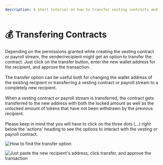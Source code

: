 ```yaml
---
description: A short tutorial on how to transfer vesting contracts and payroll stream
---
```


# 💰 Transfering Contracts

Depending on the permissions granted while creating the vesting contract or payroll stream, the sender/recipient might get an option to transfer the contract. Just click on the transfer button, enter the new wallet address for the recipient, and approve the transaction.\
\
The transfer option can be useful both for changing the wallet address of the existing recipient or transferring a vesting contract or payroll stream to a completely new recipient.\
\
When a vesting contract or payroll stream is transferred, the contract gets transferred to the new address with both the locked amount as well as the unlocked amount of tokens that have not been withdrawn by the previous recipient.\
\
Please keep in mind that you will have to click on the three dots (...) right below the 'actions' heading to see the options to interact with the vesting or payroll contract.

![How to find the transfer option](<../../.gitbook/assets/transfer pointer pinter.png>)

![Just paste the new recipient's address, click transfer, and approve the transaction](<../../.gitbook/assets/transfer (2).png>)
